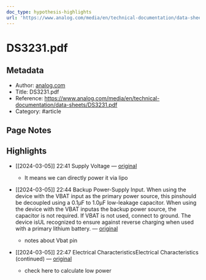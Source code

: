 ```yaml
---
doc_type: hypothesis-highlights
url: 'https://www.analog.com/media/en/technical-documentation/data-sheets/DS3231.pdf'
---
```


# DS3231.pdf

## Metadata
- Author: [analog.com]()
- Title: DS3231.pdf
- Reference: https://www.analog.com/media/en/technical-documentation/data-sheets/DS3231.pdf
- Category: #article

## Page Notes
## Highlights
- [[2024-03-05]] 22:41 Supply Voltage — [original](https://hyp.is/FW3OpNs5Ee6DvN-mha7CMw/www.analog.com/media/en/technical-documentation/data-sheets/DS3231.pdf)
    - It means we can directly power it via lipo

- [[2024-03-05]] 22:44 Backup Power-Supply Input. When using the device with the VBAT input as the primary power source, this pinshould be decoupled using a 0.1μF to 1.0μF low-leakage capacitor. When using the device with the VBAT inputas the backup power source, the capacitor is not required. If VBAT is not used, connect to ground. The device isUL recognized to ensure against reverse charging when used with a primary lithium battery. — [original](https://hyp.is/i6bXWts5Ee6Zc5OHfnsF5w/www.analog.com/media/en/technical-documentation/data-sheets/DS3231.pdf)
    - notes about Vbat pin

- [[2024-03-05]] 22:47 Electrical CharacteristicsElectrical Characteristics (continued) — [original](https://hyp.is/3X-UIts5Ee67jzsFYGU-sg/www.analog.com/media/en/technical-documentation/data-sheets/DS3231.pdf)
    - check here to calculate low power



